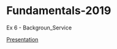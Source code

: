 # Fundamentals-2019
Ex 6 - Backgroun_Service

[Presentation][1]

[1]: https://drive.google.com/open?id=1Yy8hhsh8c2JgehDBu3-VuvFHDmwmcqvVqKlCjUnCMSU
